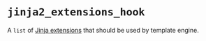 # `jinja2_extensions_hook`

A `list` of [Jinja extensions](https://jinja.palletsprojects.com/en/2.10.x/extensions/#jinja-extensions) that should be used by template engine.